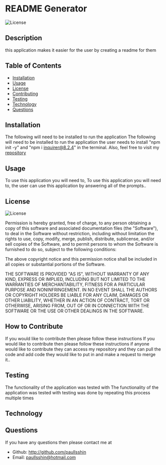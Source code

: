 
  # __README Generator__
  ![License](https://img.shields.io/badge/license-MIT-blue.svg)
## Description

this application makes it easier for the user by creating a readme for them

## __Table of Contents__

- [Installation](#installation)
- [Usage](#Usage)
- [License](#License)
- [Contributing](#Contributing)
- [Testing](#Tests)
- [Technology](#Technology)
- [Questions](#Questions)

## __Installation__
The following will need to be installed to run the application The following will need to be installed to run the application the user needs to install "npm init -y" and "npm i inquirer@8.2.4" in the terminal. Also, feel free to visit my [repository](http://github.com/paullsshin/so-you-need-a-readme)

## __Usage__

To use this application you will need to, To use this application you will need to, the user can use this application by answering all of the prompts..


## __License__

![License](https://img.shields.io/badge/license-MIT-blue.svg)

Permission is hereby granted, free of charge, to any person obtaining a copy of this software and associated documentation files (the "Software"), to deal in the Software without restriction, including without limitation the rights to use, copy, modify, merge, publish, distribute, sublicense, and/or sell copies of the Software, and to permit persons to whom the Software is furnished to do so, subject to the following conditions:

The above copyright notice and this permission notice shall be included in all copies or substantial portions of the Software.

THE SOFTWARE IS PROVIDED "AS IS", WITHOUT WARRANTY OF ANY KIND, EXPRESS OR IMPLIED, INCLUDING BUT NOT LIMITED TO THE WARRANTIES OF MERCHANTABILITY, FITNESS FOR A PARTICULAR PURPOSE AND NONINFRINGEMENT. IN NO EVENT SHALL THE AUTHORS OR COPYRIGHT HOLDERS BE LIABLE FOR ANY CLAIM, DAMAGES OR OTHER LIABILITY, WHETHER IN AN ACTION OF CONTRACT, TORT OR OTHERWISE, ARISING FROM, OUT OF OR IN CONNECTION WITH THE SOFTWARE OR THE USE OR OTHER DEALINGS IN THE SOFTWARE.


## __How to Contribute__

If you would like to contribute then please follow these instructions If you would like to contribute then please follow these instructions if anyone would like to contribute they can access my repository and they can pull the code and add code they would like to put in and make a request to merge it..

## __Testing__

The functionality of the application was tested with The functionality of the application was tested with testing was done by repeating this process multiple times

## __Technology__

## __Questions__

If you have any questions then please contact me at 
* Github: http://github.com/paullsshin
* Email: paullsshin@hotmail.com

